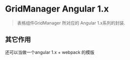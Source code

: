 # GridManager Angular 1.x
> 表格组件GridManager 所对应的 Angular 1.x系列的封装. 

## 其它作用
还可以当做一个angular 1.x + webpack 的模版